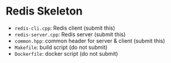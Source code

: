 # Redis Skeleton

- `redis-cli.cpp`: Redis client (submit this)
- `redis-server.cpp`: Redis server (submit this)
- `common.hpp`: common header for server & client (submit this)
- `Makefile`: build script (do not submit)
- `Dockerfile`: docker script (do not submit)
